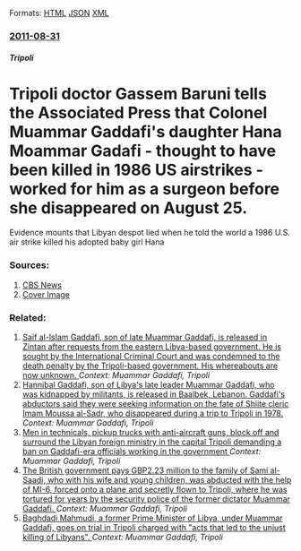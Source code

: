 
Formats: [HTML](/news/2011/08/31/tripoli-doctor-gassem-baruni-tells-the-associated-press-that-colonel-muammar-gaddafi-s-daughter-hana-moammar-gadafi-thought-to-have-been-k.html)  [JSON](/news/2011/08/31/tripoli-doctor-gassem-baruni-tells-the-associated-press-that-colonel-muammar-gaddafi-s-daughter-hana-moammar-gadafi-thought-to-have-been-k.json)  [XML](/news/2011/08/31/tripoli-doctor-gassem-baruni-tells-the-associated-press-that-colonel-muammar-gaddafi-s-daughter-hana-moammar-gadafi-thought-to-have-been-k.xml)  

### [2011-08-31](/news/2011/08/31/index.md)

##### Tripoli
# Tripoli doctor Gassem Baruni tells the Associated Press that Colonel Muammar Gaddafi's daughter Hana Moammar Gadafi - thought to have been killed in 1986 US airstrikes - worked for him as a surgeon before she disappeared on August 25. 

Evidence mounts that Libyan despot lied when he told the world a 1986 U.S. air strike killed his adopted baby girl Hana


### Sources:

1. [CBS News](http://www.cbsnews.com/stories/2011/08/31/501364/main20099663.shtml)
1. [Cover Image](http://cbsnews1.cbsistatic.com/hub/i/2011/08/31/a09c19c6-a643-11e2-a3f0-029118418759/hana_qaddafi_AP96092513896.JPG)

### Related:

1. [Saif al-Islam Gaddafi, son of late Muammar Gaddafi, is released in Zintan after requests from the eastern Libya-based government. He is sought by the International Criminal Court and was condemned to the death penalty by the Tripoli-based government. His whereabouts are now unknown. ](/news/2017/06/11/saif-al-islam-gaddafi-son-of-late-muammar-gaddafi-is-released-in-zintan-after-requests-from-the-eastern-libya-based-government-he-is-soug.md) _Context: Muammar Gaddafi, Tripoli_
2. [Hannibal Gaddafi, son of Libya's late leader Muammar Gaddafi, who was kidnapped by militants, is released in Baalbek, Lebanon. Gaddafi's abductors said they were seeking information on the fate of Shiite cleric Imam Moussa al-Sadr, who disappeared during a trip to Tripoli in 1978. ](/news/2015/12/11/hannibal-gaddafi-son-of-libya-s-late-leader-muammar-gaddafi-who-was-kidnapped-by-militants-is-released-in-baalbek-lebanon-gaddafi-s-abd.md) _Context: Muammar Gaddafi, Tripoli_
3. [Men in technicals, pickup trucks with anti-aircraft guns, block off and surround the Libyan foreign ministry in the capital Tripoli demanding a ban on Gaddafi-era officials working in the government ](/news/2013/04/28/men-in-technicals-pickup-trucks-with-anti-aircraft-guns-block-off-and-surround-the-libyan-foreign-ministry-in-the-capital-tripoli-demandin.md) _Context: Muammar Gaddafi, Tripoli_
4. [The British government pays GBP2.23 million to the family of Sami al-Saadi, who with his wife and young children, was abducted with the help of MI-6, forced onto a plane and secretly flown to Tripoli, where he was tortured for years by the security police of the former dictator Muammar Gaddafi. ](/news/2012/12/13/the-british-government-pays-agbp2-23-million-to-the-family-of-sami-al-saadi-who-with-his-wife-and-young-children-was-abducted-with-the-hel.md) _Context: Muammar Gaddafi, Tripoli_
5. [Baghdadi Mahmudi, a former Prime Minister of Libya, under Muammar Gaddafi, goes on trial in Tripoli charged with "acts that led to the unjust killing of Libyans". ](/news/2012/12/10/baghdadi-mahmudi-a-former-prime-minister-of-libya-under-muammar-gaddafi-goes-on-trial-in-tripoli-charged-with-acts-that-led-to-the-unjus.md) _Context: Muammar Gaddafi, Tripoli_
